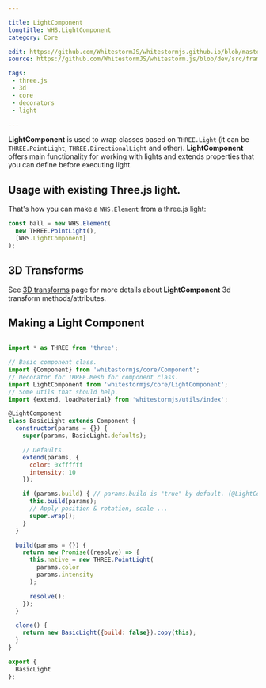 ```yaml
---

title: LightComponent
longtitle: WHS.LightComponent
category: Core

edit: https://github.com/WhitestormJS/whitestormjs.github.io/blob/master/src/pages/docs/core/lightcomponent.md
source: https://github.com/WhitestormJS/whitestorm.js/blob/dev/src/framework/core/LightComponent.js

tags:
 - three.js
 - 3d
 - core
 - decorators
 - light

---
```


**LightComponent** is used to wrap classes based on `THREE.Light` (it can be `THREE.PointLight`, `THREE.DirectionalLight` and other). **LightComponent** offers main functionality for working with lights and extends properties that you can define before executing light.

## Usage with existing Three.js light.

That's how you can make a `WHS.Element` from a three.js light:

```javascript
const ball = new WHS.Element(
  new THREE.PointLight(),
  [WHS.LightComponent]
);
```

## 3D Transforms

See [3D transforms](/api/3d-transforms) page for more details about **LightComponent** 3d transform methods/attributes.

## Making a Light Component

```javascript

import * as THREE from 'three';

// Basic component class.
import {Component} from 'whitestormjs/core/Component';
// Decorator for THREE.Mesh for component class.
import LightComponent from 'whitestormjs/core/LightComponent';
// Some utils that should help.
import {extend, loadMaterial} from 'whitestormjs/utils/index';

@LightComponent
class BasicLight extends Component {
  constructor(params = {}) {
    super(params, BasicLight.defaults);

    // Defaults.
    extend(params, {
      color: 0xffffff
      intensity: 10
    });

    if (params.build) { // params.build is "true" by default. (@LightComponent)
      this.build(params);
      // Apply position & rotation, scale ...
      super.wrap();
    }
  }

  build(params = {}) {
    return new Promise((resolve) => {
      this.native = new THREE.PointLight(
        params.color
        params.intensity
      );

      resolve();
    });
  }

  clone() {
    return new BasicLight({build: false}).copy(this);
  }
}

export {
  BasicLight
};

```
